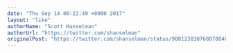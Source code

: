 ```yaml
---
date: "Thu Sep 14 00:22:49 +0000 2017"
layout: "like"
authorName: "Scott Hanselman"
authorUrl: "https://twitter.com/shanselman"
originalPost: "https://twitter.com/shanselman/status/908123838768078848"
---
```

